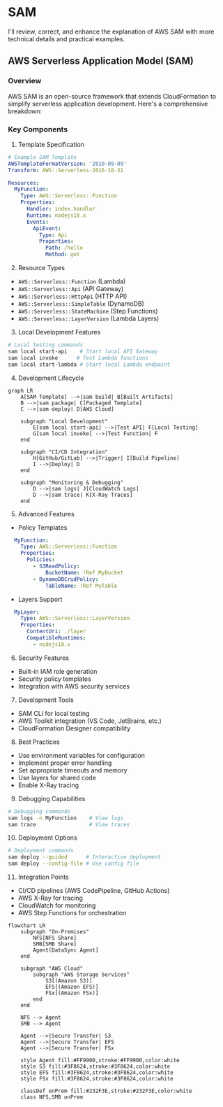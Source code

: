 # SAM

I'll review, correct, and enhance the explanation of AWS SAM with more technical details and practical examples.

## AWS Serverless Application Model (SAM)

### Overview

AWS SAM is an open-source framework that extends CloudFormation to simplify serverless application development. Here's a comprehensive breakdown:

### Key Components

1. Template Specification

```yaml
# Example SAM Template
AWSTemplateFormatVersion: '2010-09-09'
Transform: AWS::Serverless-2016-10-31

Resources:
  MyFunction:
    Type: AWS::Serverless::Function
    Properties:
      Handler: index.handler
      Runtime: nodejs18.x
      Events:
        ApiEvent:
          Type: Api
          Properties:
            Path: /hello
            Method: get
```

2. Resource Types

* `AWS::Serverless::Function` (Lambda)
* `AWS::Serverless::Api` (API Gateway)
* `AWS::Serverless::HttpApi` (HTTP API)
* `AWS::Serverless::SimpleTable` (DynamoDB)
* `AWS::Serverless::StateMachine` (Step Functions)
* `AWS::Serverless::LayerVersion` (Lambda Layers)

3. Local Development Features

```bash
# Local testing commands
sam local start-api    # Start local API Gateway
sam local invoke      # Test Lambda functions
sam local start-lambda # Start local Lambda endpoint
```

4. Development Lifecycle

```mermaid
graph LR
    A[SAM Template] -->|sam build| B[Built Artifacts]
    B -->|sam package| C[Packaged Template]
    C -->|sam deploy| D[AWS Cloud]
    
    subgraph "Local Development"
        E[sam local start-api] -->|Test API| F[Local Testing]
        G[sam local invoke] -->|Test Function| F
    end
    
    subgraph "CI/CD Integration"
        H[GitHub/GitLab] -->|Trigger| I[Build Pipeline]
        I -->|Deploy| D
    end
    
    subgraph "Monitoring & Debugging"
        D -->|sam logs| J[CloudWatch Logs]
        D -->|sam trace| K[X-Ray Traces]
    end

```

5. Advanced Features

* Policy Templates

```yaml
  MyFunction:
    Type: AWS::Serverless::Function
    Properties:
      Policies:
        - S3ReadPolicy:
            BucketName: !Ref MyBucket
        - DynamoDBCrudPolicy:
            TableName: !Ref MyTable
```

* Layers Support

```yaml
  MyLayer:
    Type: AWS::Serverless::LayerVersion
    Properties:
      ContentUri: ./layer
      CompatibleRuntimes:
        - nodejs18.x
```

6. Security Features

* Built-in IAM role generation
* Security policy templates
* Integration with AWS security services

7. Development Tools

* SAM CLI for local testing
* AWS Toolkit integration (VS Code, JetBrains, etc.)
* CloudFormation Designer compatibility

8. Best Practices

* Use environment variables for configuration
* Implement proper error handling
* Set appropriate timeouts and memory
* Use layers for shared code
* Enable X-Ray tracing

9. Debugging Capabilities

```bash
# Debugging commands
sam logs -n MyFunction    # View logs
sam trace                 # View traces
```

10. Deployment Options

```bash
# Deployment commands
sam deploy --guided      # Interactive deployment
sam deploy --config-file # Use config file
```

11. Integration Points

* CI/CD pipelines (AWS CodePipeline, GitHub Actions)
* AWS X-Ray for tracing
* CloudWatch for monitoring
* AWS Step Functions for orchestration



```mermaid
flowchart LR
    subgraph "On-Premises"
        NFS[NFS Share]
        SMB[SMB Share]
        Agent[DataSync Agent]
    end

    subgraph "AWS Cloud"
        subgraph "AWS Storage Services"
            S3[(Amazon S3)]
            EFS[(Amazon EFS)]
            FSx[(Amazon FSx)]
        end
    end

    NFS --> Agent
    SMB --> Agent
    
    Agent -->|Secure Transfer| S3
    Agent -->|Secure Transfer| EFS
    Agent -->|Secure Transfer| FSx

    style Agent fill:#FF9900,stroke:#FF9900,color:white
    style S3 fill:#3F8624,stroke:#3F8624,color:white
    style EFS fill:#3F8624,stroke:#3F8624,color:white
    style FSx fill:#3F8624,stroke:#3F8624,color:white

    classDef onPrem fill:#232F3E,stroke:#232F3E,color:white
    class NFS,SMB onPrem
```
